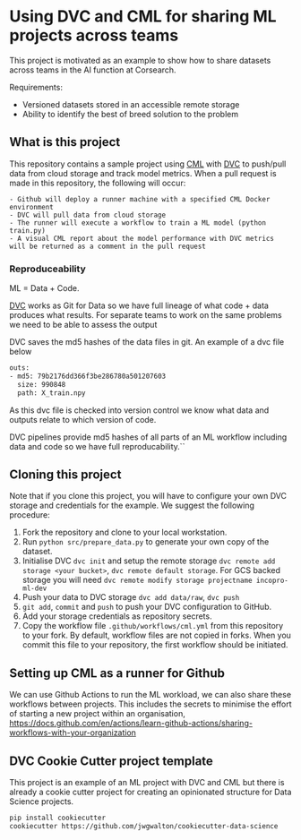 # Using DVC and CML for sharing ML projects across teams

This project is motivated as an example to show how to share datasets across teams in the AI function at Corsearch. 

Requirements:
- Versioned datasets stored in an accessible remote storage
- Ability to identify the best of breed solution to the problem

## What is this project 
This repository contains a sample project using [CML](https://cml.dev/) with [DVC](https://dvc.org/) to push/pull data from cloud storage and track model metrics. When a pull request is made in this repository, the following will occur:

    - Github will deploy a runner machine with a specified CML Docker environment
    - DVC will pull data from cloud storage
    - The runner will execute a workflow to train a ML model (python train.py)
    - A visual CML report about the model performance with DVC metrics will be returned as a comment in the pull request
 
### Reproduceability
ML = Data + Code. 

[DVC](https://dvc.org/) works as Git for Data so we have full lineage of what code + data produces what results. 
For separate teams to work on the same problems we need to be able to assess the output

DVC saves the md5 hashes of the data files in git. An example of a dvc file below

```bash
outs:
- md5: 79b2176dd366f3be286780a501207603
  size: 990848
  path: X_train.npy
``` 

As this dvc file is checked into version control we know what data and outputs relate to which version of code.

DVC pipelines provide md5 hashes of all parts of an ML workflow including data and code so we have full reproducability.``


## Cloning this project
Note that if you clone this project, you will have to configure your own DVC storage and credentials for the example. We suggest the following procedure:

1. Fork the repository and clone to your local workstation. 
2. Run `python src/prepare_data.py` to generate your own copy of the dataset. 
3. Initialise DVC `dvc init` and setup the remote storage `dvc remote add storage <your bucket>`,  `dvc remote default storage`. For GCS backed storage you will need `dvc remote modify storage projectname incopro-ml-dev`
4. Push your data to DVC storage `dvc add data/raw`, `dvc push`
5. `git add`, `commit` and `push` to push your DVC configuration to GitHub.
6. Add your storage credentials as repository secrets.
7. Copy the workflow file `.github/workflows/cml.yml` from this repository to your fork. By default, workflow files are not copied in forks. When you commit this file to your repository, the first workflow should be initiated. 


## Setting up CML as a runner for Github

We can use Github Actions to run the ML workload, we can also share these workflows between projects. This includes the secrets to minimise the effort of starting a new project within an organisation, https://docs.github.com/en/actions/learn-github-actions/sharing-workflows-with-your-organization


## DVC Cookie Cutter project template
This project is an example of an ML project with DVC and CML but there is already a cookie cutter project for creating an opinionated structure for Data Science projects.

```bash
pip install cookiecutter
cookiecutter https://github.com/jwgwalton/cookiecutter-data-science            
```